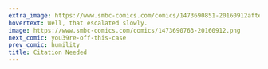 ```yaml
---
extra_image: https://www.smbc-comics.com/comics/1473690851-20160912after.png
hovertext: Well, that escalated slowly.
image: https://www.smbc-comics.com/comics/1473690763-20160912.png
next_comic: you39re-off-this-case
prev_comic: humility
title: Citation Needed
---
```


